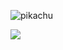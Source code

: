 
![pikachu](https://media.giphy.com/media/uLnPIWsqIz2aA/giphy.gif)


![](https://media.giphy.com/media/HZpCCbcWc0a3u/giphy.gif)
